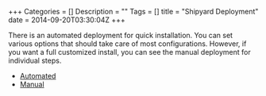 +++
Categories = []
Description = ""
Tags = []
title = "Shipyard Deployment"
date = 2014-09-20T03:30:04Z
+++

There is an automated deployment for quick installation.  You can set
various options that should take care of most configurations.  However,
if you want a full customized install, you can see the manual deployment
for individual steps.

- [Automated](/docs/deploy/automated/)
- [Manual](/docs/deploy/manual/)
